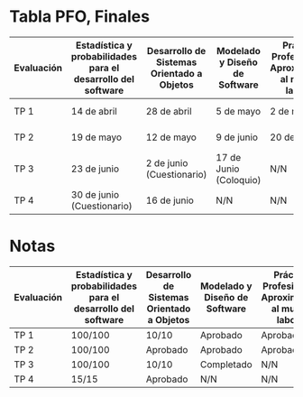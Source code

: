 # Tabla PFO, Finales

<table>
  <thead>
    <tr>
      <th>Evaluación</th>
      <th>Estadística y probabilidades para el desarrollo del software</th>
      <th>Desarrollo de Sistemas Orientado a Objetos</th>
      <th>Modelado y Diseño de Software</th>
      <th>Práctica Profesional - Aproximación al mundo laboral</th>
      <th>Ingles</th>
    </tr>
  </thead>
  <tbody>
    <tr>
      <td>TP 1</td>
      <td>14 de abril</td>
      <td>28 de abril</td>
      <td>5 de mayo</td>
      <td>2 de mayo</td>
      <td>14 de abril</td>
    </tr>
    <tr>
      <td>TP 2</td>
      <td>19 de mayo</td>
      <td>12 de mayo</td>
      <td>9 de junio</td>
      <td>20 de junio</td>
      <td>4 de mayo</td>
    </tr>
    </tr>
    <tr>
      <td>TP 3</td>
      <td>23 de junio</td>
      <td>2 de junio (Cuestionario)</td>
      <td>17 de Junio (Coloquio)</td>
      <td>N/N</td>
      <td>1 de junio</td>
    </tr>
    <tr>
      <td>TP 4</td>
      <td>30 de junio (Cuestionario)</td>
      <td>16 de junio</td>
      <td>N/N</td>
      <td>N/N</td>
      <td>15 de junio</td>
    </tr>
  </tbody>
</table>

# Notas

<table>
  <thead>
     <tr>
      <th>Evaluación</th>
      <th>Estadística y probabilidades para el desarrollo del software</th>
      <th>Desarrollo de Sistemas Orientado a Objetos</th>
      <th>Modelado y Diseño de Software</th>
      <th>Práctica Profesional - Aproximación al mundo laboral</th>
      <th>Ingles</th>
    </tr>
  </thead>
  <tbody>
     <tr>
      <td>TP 1</td>
      <td>100/100</td>
      <td>10/10</td>
      <td>Aprobado</td>
      <td>Aprobado</td>
      <td>Aprobado</td>
    </tr>
     <tr>
      <td>TP 2</td>
      <td>100/100</td>
      <td>Aprobado</td>
      <td>Aprobado</td>
      <td>Aprobado</td>
      <td>Aprobado</td>
    </tr>
     <tr>
      <td>TP 3</td>
      <td>100/100</td>
      <td>10/10</td>
      <td>Completado</td>
      <td>N/N</td>
      <td>Aprobado</td>
    </tr>
    <tr>
      <td>TP 4</td>
      <td>15/15</td>
      <td>Aprobado</td>
      <td>N/N</td>
      <td>N/N</td>
      <td>Aprobado</td>
    </tr>
  </tbody>
</table>
